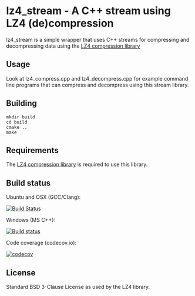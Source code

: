 lz4_stream - A C++ stream using LZ4 (de)compression
===================================================

lz4_stream is a simple wrapper that uses C++ streams for compressing and decompressing data using the [LZ4 compression library]

Usage
-----

Look at lz4\_compress.cpp and lz4\_decompress.cpp for example command line programs that can compress and decompress using this stream library.

Building
--------

```
mkdir build
cd build
cmake ..
make
```

Requirements
------------

The [LZ4 compression library] is required to use this library.

Build status
------------

Ubuntu and OSX (GCC/Clang):

[![Build Status](https://travis-ci.org/laudrup/lz4_stream.png)](https://travis-ci.org/laudrup/lz4_stream)

Windows (MS C++):

[![Build status](https://ci.appveyor.com/api/projects/status/xrp8bjf9217broom?svg=true)](https://ci.appveyor.com/project/laudrup/lz4-stream)

Code coverage (codecov.io):

[![codecov](https://codecov.io/gh/laudrup/lz4_stream/branch/master/graph/badge.svg)](https://codecov.io/gh/laudrup/lz4_stream)

License
-------

Standard BSD 3-Clause License as used by the LZ4 library.

[LZ4 compression library]: https://github.com/lz4/lz4
[cmake]: http://cmake.org
[Google Test Framework]: https://github.com/google/googletest

